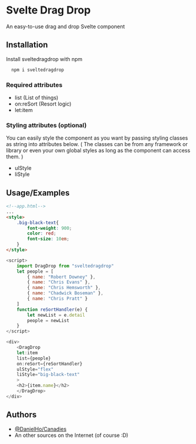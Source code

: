 # Svelte Drag Drop

An easy-to-use drag and drop Svelte component

## Installation

Install sveltedragdrop with npm

```bash
  npm i sveltedragdrop
```

### Required attributes

- list
  (List of things)
- on:reSort
  (Resort logic)
- let:item

### Styling attributes (optional)

You can easily style the component as you want by passing styling classes as string into attributes below.
( The classes can be from any framework or library or even your own global styles as long as the component can access them. )

- ulStyle
- liStyle

## Usage/Examples

```HTML
<!--app.html-->
...
<style>
    .big-black-text{
        font-weight: 900;
		color: red;
		font-size: 10em;
    }
</style>
```

```javascript
<script>
    import DragDrop from "sveltedragdrop"
    let people = [
        { name: "Robert Downey" },
        { name: "Chris Evans" },
        { name: "Chris Hemsworth" },
        { name: "Chadwick Boseman" },
        { name: "Chris Pratt" }
    ]
    function reSortHandler(e) {
        let newList = e.detail
        people = newList
    }
</script>

<div>
    <DragDrop
    let:item
    list={people}
    on:reSort={reSortHandler}
    ulStyle="flex"
    liStyle="big-black-text"
    >
    <h2>{item.name}</h2>
    </DragDrop>
</div>
```

## Authors

- [@DanielHo/Canadies](https://github.com/Hai567)
- An other sources on the Internet (of course :D)
